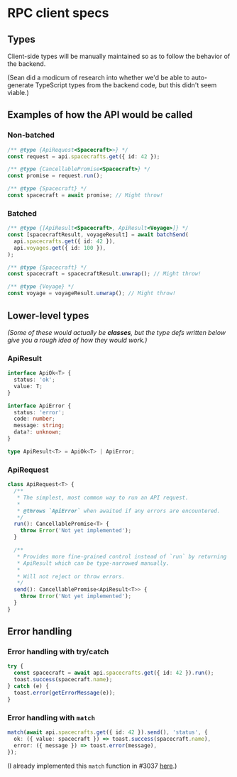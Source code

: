 # RPC client specs

## Types

Client-side types will be manually maintained so as to follow the behavior of the backend.

(Sean did a modicum of research into whether we'd be able to auto-generate TypeScript types from the backend code, but this didn't seem viable.)

## Examples of how the API would be called

### Non-batched

```ts
/** @type {ApiRequest<Spacecraft>>} */
const request = api.spacecrafts.get({ id: 42 });

/** @type {CancellablePromise<Spacecraft>} */
const promise = request.run();

/** @type {Spacecraft} */
const spacecraft = await promise; // Might throw!
```

### Batched

```ts
/** @type {[ApiResult<Spacecraft>, ApiResult<Voyage>]} */
const [spacecraftResult, voyageResult] = await batchSend(
  api.spacecrafts.get({ id: 42 }),
  api.voyages.get({ id: 100 }),
);

/** @type {Spacecraft} */
const spacecraft = spacecraftResult.unwrap(); // Might throw!

/** @type {Voyage} */
const voyage = voyageResult.unwrap(); // Might throw!
```

## Lower-level types

_(Some of these would actually be **classes**, but the type defs written below give you a rough idea of how they would work.)_

### ApiResult

```ts
interface ApiOk<T> {
  status: 'ok';
  value: T;
}

interface ApiError {
  status: 'error';
  code: number;
  message: string;
  data?: unknown;
}

type ApiResult<T> = ApiOk<T> | ApiError;
```

### ApiRequest

```ts
class ApiRequest<T> {
  /**
   * The simplest, most common way to run an API request.
   *
   * @throws `ApiError` when awaited if any errors are encountered.
   */
  run(): CancellablePromise<T> {
    throw Error('Not yet implemented');
  }

  /**
   * Provides more fine-grained control instead of `run` by returning
   * ApiResult which can be type-narrowed manually.
   *
   * Will not reject or throw errors.
   */
  send(): CancellablePromise<ApiResult<T>> {
    throw Error('Not yet implemented');
  }
}
```

## Error handling

### Error handling with try/catch

```ts
try {
  const spacecraft = await api.spacecrafts.get({ id: 42 }).run();
  toast.success(spacecraft.name);
} catch (e) {
  toast.error(getErrorMessage(e));
}
```

### Error handling with `match`

```ts
match(await api.spacecrafts.get({ id: 42 }).send(), 'status', {
  ok: ({ value: spacecraft }) => toast.success(spacecraft.name),
  error: ({ message }) => toast.error(message),
});
```

(I already implemented this `match` function in #3037 [here](https://github.com/mathesar-foundation/mathesar/blob/4f2a253cc8c83a1bd231ae2158b31fbb4c1c4097/mathesar_ui/src/utils/patternMatching.ts#L29).)
